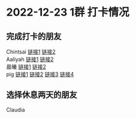 # 2022-12-23 1群 打卡情况
## 完成打卡的朋友
Chintsai [链接1](http://mmbiz.qpic.cn/mmbiz_jpg/fKBOEML39zomedcgfCwLcZJicwgBzTrVJJo93muKxPqTBVzpicwuDJ1ibohET8QYwPzm4ejsfemz1HIOhO9qIKWJw/0) [链接2](http://mmbiz.qpic.cn/mmbiz_jpg/fKBOEML39zomedcgfCwLcZJicwgBzTrVJW6DrtGILDRxJacibSC1OK2aD3Kcqj79Mj0nFEDNr15RLzYAPPShPtcA/0) <br>Aaliyah [链接1](http://mmbiz.qpic.cn/mmbiz_jpg/aBaDwGIjEcH7zLhB8Mib15WcAqt6mA2RAVPRYpHDUQLEARhyqlxy98pyPKIaWTba8CArYfV4VCtxFeERNhFF9eg/0) [链接2](http://mmbiz.qpic.cn/mmbiz_jpg/aBaDwGIjEcH7zLhB8Mib15WcAqt6mA2RA1VCZnwOe8HTp8LrUsDy8PcR8CYht37INibao7ECicERUxTscRgoOwiaDA/0) <br>晨曦 [链接1](http://mmbiz.qpic.cn/mmbiz_jpg/4rYayDxu0jVicWwfFIk6SvP54MqaSsrQb7wULbsSwl7mpgZY3fiafJ106IH3ibYiau6TYVquth70Yho41ONoib0PEgg/0) [链接2](http://mmbiz.qpic.cn/mmbiz_jpg/4rYayDxu0jVicWwfFIk6SvP54MqaSsrQbJU6A2Zjw6MpSCsx30ejTd53e3YNWNa4yMeVZAt4L6RxqORjaYJ8jlQ/0) <br>pig [链接1](http://mmbiz.qpic.cn/mmbiz_jpg/ZIHKcDib0zichtVCzqR5QtJs0gUafos89yf3khWZFv6SQpEoYyJRwprIocXLJM6Ew5HlWbRJFmJUSwNWCdmg4eRw/0) [链接2](http://mmbiz.qpic.cn/mmbiz_jpg/ZIHKcDib0zichtVCzqR5QtJs0gUafos89yBk0tfyq2rLfDc8UeiapfYLctMvzDtgt5ia9jxlWzQWto92GAic9u8hiaicA/0) [链接3](http://mmbiz.qpic.cn/mmbiz_jpg/ZIHKcDib0zichtVCzqR5QtJs0gUafos89y2QSZMM32FbaUGXcWUrnA066PQDBvar9iarfBOyCJFPKpQVM16LlrzVA/0) [链接4](http://mmbiz.qpic.cn/mmbiz_jpg/ZIHKcDib0zichtVCzqR5QtJs0gUafos89yf3khWZFv6SQpEoYyJRwprIocXLJM6Ew5HlWbRJFmJUSwNWCdmg4eRw/0) <br>
## 选择休息两天的朋友
Claudia

